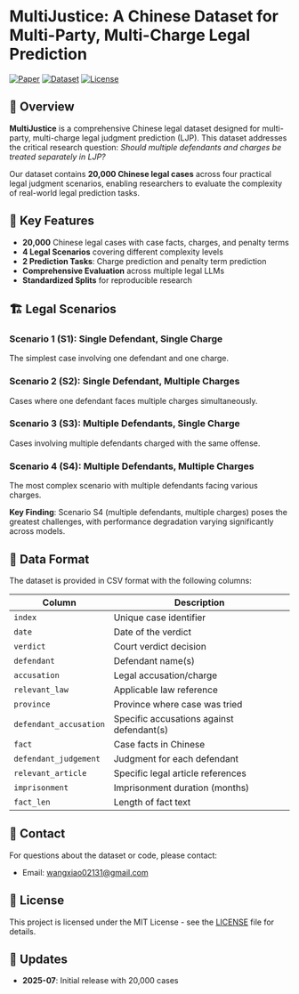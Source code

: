 # MultiJustice: A Chinese Dataset for Multi-Party, Multi-Charge Legal Prediction

[![Paper](https://img.shields.io/badge/Paper-NLPCC%202025-blue)](https://arxiv.org/abs/2507.06909)
[![Dataset](https://img.shields.io/badge/Dataset-HuggingFace-yellow)](https://huggingface.co/loss4Wang)
[![License](https://img.shields.io/badge/License-MIT-green)](LICENSE)

## 📖 Overview

**MultiJustice** is a comprehensive Chinese legal dataset designed for multi-party, multi-charge legal judgment prediction (LJP). This dataset addresses the critical research question: *Should multiple defendants and charges be treated separately in LJP?*

Our dataset contains **20,000 Chinese legal cases** across four practical legal judgment scenarios, enabling researchers to evaluate the complexity of real-world legal prediction tasks.

## 🎯 Key Features

- **20,000** Chinese legal cases with case facts, charges, and penalty terms
- **4 Legal Scenarios** covering different complexity levels
- **2 Prediction Tasks**: Charge prediction and penalty term prediction
- **Comprehensive Evaluation** across multiple legal LLMs
- **Standardized Splits** for reproducible research

## 🏗️ Legal Scenarios

### Scenario 1 (S1): Single Defendant, Single Charge
The simplest case involving one defendant and one charge.

### Scenario 2 (S2): Single Defendant, Multiple Charges  
Cases where one defendant faces multiple charges simultaneously.

### Scenario 3 (S3): Multiple Defendants, Single Charge
Cases involving multiple defendants charged with the same offense.

### Scenario 4 (S4): Multiple Defendants, Multiple Charges
The most complex scenario with multiple defendants facing various charges.


**Key Finding**: Scenario S4 (multiple defendants, multiple charges) poses the greatest challenges, with performance degradation varying significantly across models.



## 🔧 Data Format

The dataset is provided in CSV format with the following columns:

| Column | Description |
|--------|-------------|
| `index` | Unique case identifier |
| `date` | Date of the verdict |
| `verdict` | Court verdict decision |
| `defendant` | Defendant name(s) |
| `accusation` | Legal accusation/charge |
| `relevant_law` | Applicable law reference |
| `province` | Province where case was tried |
| `defendant_accusation` | Specific accusations against defendant(s) |
| `fact` | Case facts in Chinese |
| `defendant_judgement` | Judgment for each defendant |
| `relevant_article` | Specific legal article references |
| `imprisonment` | Imprisonment duration (months) |
| `fact_len` | Length of fact text |





## 📧 Contact

For questions about the dataset or code, please contact:
- Email: wangxiao02131@gmail.com

## 📜 License

This project is licensed under the MIT License - see the [LICENSE](LICENSE) file for details.

## 🔄 Updates

- **2025-07**: Initial release with 20,000 cases


